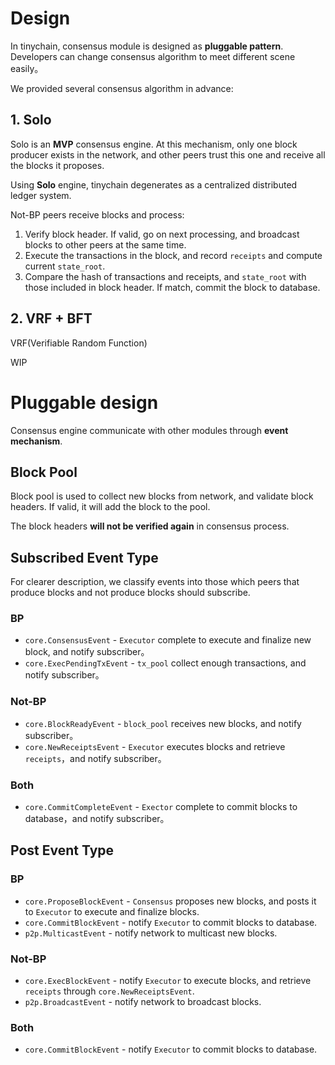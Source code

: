 # Design
In tinychain, consensus module is designed as **pluggable pattern**. Developers can change consensus algorithm to meet different scene easily。

We provided several consensus algorithm in advance:

## 1. Solo
Solo is an **MVP** consensus engine. At this mechanism, only one block producer exists in the network, and other peers trust this one and receive all the blocks it proposes.

Using **Solo** engine, tinychain degenerates as a centralized distributed ledger system.

Not-BP peers receive blocks and process:

1. Verify block header. If valid, go on next processing, and broadcast blocks to other peers at the same time.
2. Execute the transactions in the block, and record `receipts` and compute current `state_root`.
3. Compare the hash of transactions and receipts, and `state_root` with those included in block header. If match, commit the block to database.

## 2. VRF + BFT
VRF(Verifiable Random Function)

WIP

# Pluggable design
Consensus engine communicate with other modules through **event mechanism**.

## Block Pool
Block pool is used to collect new blocks from network, and validate block headers. If valid, it will add the block to the pool.

The block headers **will not be verified again** in consensus process.

## Subscribed Event Type
For clearer description, we classify events into those which peers that produce blocks and not produce blocks should subscribe.

### BP
- `core.ConsensusEvent` - `Executor` complete to execute and finalize new block, and notify subscriber。
- `core.ExecPendingTxEvent` - `tx_pool` collect enough transactions, and notify subscriber。

### Not-BP
- `core.BlockReadyEvent` - `block_pool` receives new blocks, and notify subscriber。
- `core.NewReceiptsEvent` - `Executor` executes blocks and retrieve `receipts`，and notify subscriber。

### Both
- `core.CommitCompleteEvent` - `Exector` complete to commit blocks to database，and notify subscriber。

## Post Event Type
### BP
- `core.ProposeBlockEvent` - `Consensus` proposes new blocks, and posts it to `Executor` to execute and finalize blocks.
- `core.CommitBlockEvent` - notify `Executor` to commit blocks to database.
- `p2p.MulticastEvent` - notify network to multicast new blocks.

### Not-BP
- `core.ExecBlockEvent` - notify `Executor` to execute blocks, and retrieve `receipts` through `core.NewReceiptsEvent`.
- `p2p.BroadcastEvent` - notify network to broadcast blocks.

### Both
- `core.CommitBlockEvent` - notify `Executor` to commit blocks to database.
